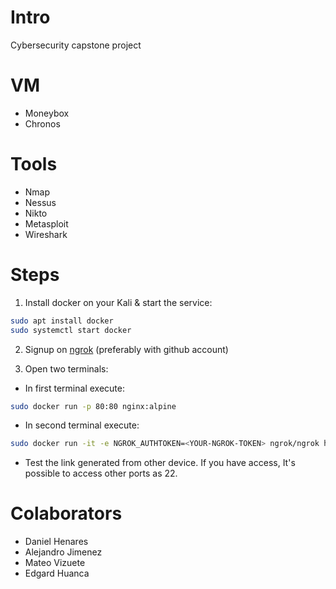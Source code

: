 # Intro
Cybersecurity capstone project

# VM
+ Moneybox
+ Chronos

# Tools
+ Nmap
+ Nessus
+ Nikto
+ Metasploit
+ Wireshark

# Steps
1. Install docker on your Kali & start the service:

```bash
sudo apt install docker
sudo systemctl start docker
```

2. Signup on [ngrok](https://dashboard.ngrok.com/signup) (preferably with github account)

2. Open two terminals:
+ In first terminal execute:
```bash
sudo docker run -p 80:80 nginx:alpine
```
+ In second terminal execute:
```bash
sudo docker run -it -e NGROK_AUTHTOKEN=<YOUR-NGROK-TOKEN> ngrok/ngrok http 80
```

+ Test the link generated from other device. If you have access, It's possible to access other ports as 22.

# Colaborators
+ Daniel Henares
+ Alejandro Jimenez
+ Mateo Vizuete
+ Edgard Huanca
